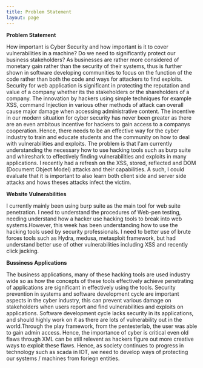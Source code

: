 ```yaml
---
title: Problem Statement
layout: page
---
```


**Problem Statement**

How important is Cyber Security and how important is it to cover vulnerabilities in a machine? Do we need to significantly protect our business stakeholders? As businesses are rather more considered of monetary gain rather than the security of their systems, thus is further shown in software developing communities to focus on the function of the code rather than both the code and ways for attackers to find exploits. Security for web application is significant in protecting the reputation and value of a company whether its the stakeholders or the shareholders of a company. The innovation by hackers using simple techniques for example XSS, command Injection in various other methods of attack can overall cause major damage when accessing administrative content. The incentive in our modern situation for cyber security has never been greater as there are an even ambitous incentive for hackers to gain access to a companys cooperation. Hence, there needs to be an effective way for the cyber industry to train and educate students and the community on how to deal with vulnerabilities and exploits. The problem is that I'am currently understanding the necessary how to use hacking tools such as burp suite and whireshark to effectively finding vulnerabilities and exploits in many applications. I recently had a refresh on the XSS, stored, reflected and DOM (Document Object Model) attacks and their capabilities. A such, I could evaluate that it is important to also learn both client side and server side attacks and hows theses attacks infect the victim. 

**Website Vulnerabilities**

I currently mainly been using burp suite as the main tool for web suite penetration. I need to understand the procedures of Web-pen testing, needing understand how a hacker use hacking tools to break into web systems.However, this week has been understanding how to use the hacking tools used by security professionals. I need to better use of brute forces tools such as Hydra, medusa, metasploit framework, but had understand better use of other vulnerabilities including XSS and recently click jacking.


**Bussiness Applications**

The business applications, many of these hacking tools are used industry wide so as how the concepts of these tools effectively achieve penetrating of applications are significant in effectively using the tools. Security prevention in systems and software development cycle are important aspects in the cyber industry, this can prevent various damage on stakeholders when users report and find vulnerabilities and exploits on applications. Software development cycle lacks security in its applications, and should highly work on it as there are lots of vulnerability out in the world.Through the play framework, from the pentesterlab, the user was able to gain admin access. Hence, the importance of cyber is critical even old flaws through XML can be still relevent as hackers figure out more creative ways to exploit these flaws. Hence, as society continues to progress in technology such as scada in IOT, we need to develop ways of protecting our systems / machines from foriegn entities. 

